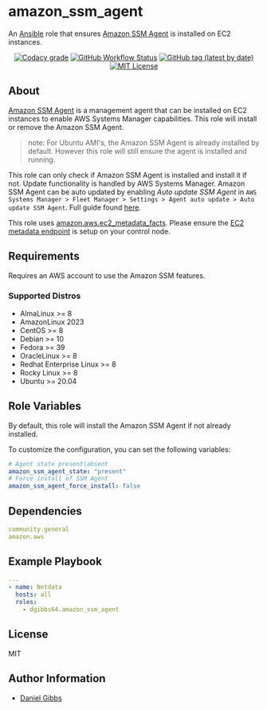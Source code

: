# amazon_ssm_agent

An [Ansible](https://www.ansible.com) role that ensures <a href="https://docs.aws.amazon.com/systems-manager/">Amazon SSM Agent</a> is installed on EC2 instances.

<p align="center">
<a href="https://app.codacy.com/gh/dgibbs64/ansible-role-amazon_ssm_agent"><img src="https://img.shields.io/codacy/grade/1a892d499efd4dabb73beffa8d64ed01?logo=codacy&style=flat-square" alt="Codacy grade"></a>
<a href="https://github.com/dgibbs64/ansible-role-amazon_ssm_agent/actions/workflows/molecule.yml"><img alt="GitHub Workflow Status" src="https://img.shields.io/github/actions/workflow/status/dgibbs64/ansible-role-amazon_ssm_agent/molecule.yml?label=molecule&logo=ansible&style=flat-square"></a>
<a href="https://galaxy.ansible.com/dgibbs64/amazon_ssm_agent"><img alt="GitHub tag (latest by date)" src="https://img.shields.io/github/v/tag/dgibbs64/ansible-role-amazon_ssm_agent?color=EE0000&label=release&logo=ansible&style=flat-square"></a>
<a href="https://github.com/dgibbs64/ansible-role-amazon_ssm_agent/blob/main/LICENSE.md"><img src="https://img.shields.io/github/license/gameservermanagers/docker-steamcmd?style=flat-square" alt="MIT License"></a>
</p>

## About

<a href="https://docs.aws.amazon.com/systems-manager/">Amazon SSM Agent</a> is a management agent that can be installed on EC2 instances to enable AWS Systems Manager capabilities. This role will install or remove the Amazon SSM Agent.

> note: For Ubuntu AMI's, the Amazon SSM Agent is already installed by default. However this role will still ensure the agent is installed and running.

This role can only check if Amazon SSM Agent is installed and install it if not. Update functionality is handled by AWS Systems Manager. Amazon SSM Agent can be auto updated by enabling *Auto update SSM Agent* in `AWS Systems Manager > Fleet Manager > Settings > Agent auto update > Auto update SSM Agent`. Full guide found <a href="https://docs.aws.amazon.com/systems-manager/latest/userguide/ssm-agent-automatic-updates.html">here</a>.

This role uses <a href="https://docs.ansible.com/ansible/latest/collections/amazon/aws/ec2_metadata_facts_module.html">amazon.aws.ec2_metadata_facts</a>. Please ensure the <a href="https://docs.aws.amazon.com/AWSEC2/latest/UserGuide/ec2-instance-metadata.html">EC2 metadata endpoint</a> is setup on your control node.

## Requirements

Requires an AWS account to use the Amazon SSM features.

### Supported Distros

- AlmaLinux >= 8
- AmazonLinux 2023
- CentOS >= 8
- Debian >= 10
- Fedora >= 39
- OracleLinux >= 8
- Redhat Enterprise Linux >= 8
- Rocky Linux >= 8
- Ubuntu >= 20.04

## Role Variables

By default, this role will install the Amazon SSM Agent if not already installed.

To customize the configuration, you can set the following variables:

```yaml
# Agent state present|absent
amazon_ssm_agent_state: "present"
# Force install of SSM Agent
amazon_ssm_agent_force_install: false
```

## Dependencies

```yaml
community.general
amazon.aws
```

## Example Playbook

```yaml
---
- name: Netdata
  hosts: all
  roles:
    - dgibbs64.amazon_ssm_agent
```

## License

MIT

## Author Information

- [Daniel Gibbs](https://danielgibbs.co.uk)

